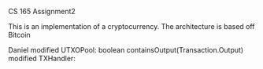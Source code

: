 CS 165 Assignment2

This is an implementation of a cryptocurrency.
The architecture is based off Bitcoin

Daniel
modified UTXOPool: boolean containsOutput(Transaction.Output)
modified TXHandler: 